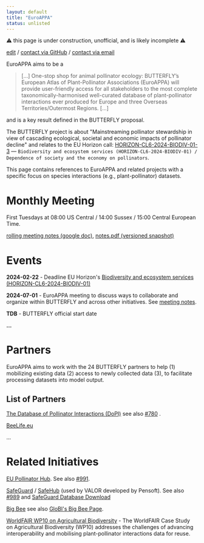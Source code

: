 ```yaml
---
layout: default
title: "EuroAPPA"
status: unlisted
---
```


⚠️ this page is under construction, unofficial, and is likely incomplete ⚠️

[edit](https://github.com/globalbioticinteractions/globalbioticinteractions.github.io/edit/main/euroappa/index.md) / [contact via GitHub](https://github.com/globalbioticinteractions/globalbioticinteractions/issues/new?title=about%20EuroAPPA%20.%20.%20.%20&body=HI%21%0A%0AI%20noticed%20your%20page%20at%20https%3A%2F%2Fglobalbioticinteractions.org%2FEuroAPPA%20and%20I%27d%20like%20to%20...%0A%0AThanks%2C%0A%5Byour%20name%5D) / [contact via email](mailto:euroappa@globalbioticinteractions.org?subject=about%20EuroAPPA%20.%20.%20.%20&body=HI%21%0A%0AI%20noticed%20your%20page%20at%20https%3A%2F%2Fglobalbioticinteractions.org%2FEuroAPPA%20and%20I%27d%20like%20to%20...%0A%0AThanks%2C%0A%5Byour%20name%5D)

EuroAPPA aims to be a

> [...] One-stop shop for animal pollinator ecology: BUTTERFLY’s European Atlas of Plant-Pollinator Associations (EuroAPPA) will provide user-friendly access for all stakeholders to the most complete taxonomically-harmonised well-curated database of plant-pollinator interactions ever produced for Europe and three Overseas Territories/Outermost Regions. [...]

and is a key result defined in the BUTTERFLY proposal. 

The BUTTERFLY project is about "Mainstreaming pollinator stewardship in view of cascading ecological, societal and economic impacts of pollinator decline" and relates to the EU Horizon call: [HORIZON-CL6-2024-BIODIV-01-3](https://ec.europa.eu/info/funding-tenders/opportunities/portal/screen/opportunities/topic-details/horizon-cl6-2024-biodiv-01-2) — `Biodiversity and ecosystem services (HORIZON-CL6-2024-BIODIV-01) / Dependence of society and the economy on pollinators`.

This page contains references to EuroAPPA and related projects with a specific focus on species interactions (e.g., plant-pollinator) datasets.  

# Monthly Meeting

First Tuesdays at 08:00 US Central / 14:00 Sussex / 15:00 Central European Time.

[rolling meeting notes (google doc)](https://docs.google.com/document/d/1MDfcQESQh9abAxIhAs4gCRi88SnTP0s39bscvsREgto/edit), [notes.pdf (versioned snapshot)](./notes.pdf)



# Events

 **2024-02-22** - Deadline EU Horizon's [Biodiversity and ecosystem services (HORIZON-CL6-2024-BIODIV-01)](https://ec.europa.eu/info/funding-tenders/opportunities/portal/screen/opportunities/topic-details/horizon-cl6-2024-biodiv-01-2)  

 **2024-07-01** - EuroAPPA meeting to discuss ways to collaborate and organize within BUTTERFLY and across other initiatives. See  [meeting notes](https://docs.google.com/document/d/1MDfcQESQh9abAxIhAs4gCRi88SnTP0s39bscvsREgto/edit).
 
 **TDB** - BUTTERFLY official start date

 **...**

# Partners 

EuroAPPA aims to work with the 24 BUTTERFLY partners to help (1) mobilizing existing data (2) access to newly collected data (3), to facilitate processing datasets into model output. 

## List of Partners 

[The Database of Pollinator Interactions (DoPI)](https://www.sussex.ac.uk/lifesci/ebe/dopi/about) see also [#780](https://github.com/globalbioticinteractions/globalbioticinteractions/issues/780) . 

[BeeLife.eu](https://bee-life.eu) 

...

# Related Initiatives

[EU Pollinator Hub](https://pollinatorhub.eu). See also [#991](https://github.com/globalbioticinteractions/globalbioticinteractions/issues/991).

[SafeGuard](https://www.safeguard.biozentrum.uni-wuerzburg.de) / [SafeHub](https://www.safeguard.biozentrum.uni-wuerzburg.de/Project/SafeHub.aspx) (used by VALOR developed by Pensoft). See also [#989](https://github.com/globalbioticinteractions/globalbioticinteractions/issues/989) and [SafeGuard Database Download ](https://www.safeguard.biozentrum.uni-wuerzburg.de/Download/Download.aspx)

[Big Bee](https://big-bee.net) see also [GloBI's Big Bee Page](https://globalbioticinteractions.org/bigbee). 

[WorldFAIR WP10 on Agricultural Biodiversity](https://globalbioticinteractions.org/worldfair) - The WorldFAIR Case Study on Agricultural Biodiversity (WP10) addresses the challenges of advancing interoperability and mobilising plant-pollinator interactions data for reuse.  
